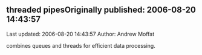 ## threaded pipesOriginally published: 2006-08-20 14:43:57 
Last updated: 2006-08-20 14:43:57 
Author: Andrew Moffat 
 
combines queues and threads for efficient data processing.